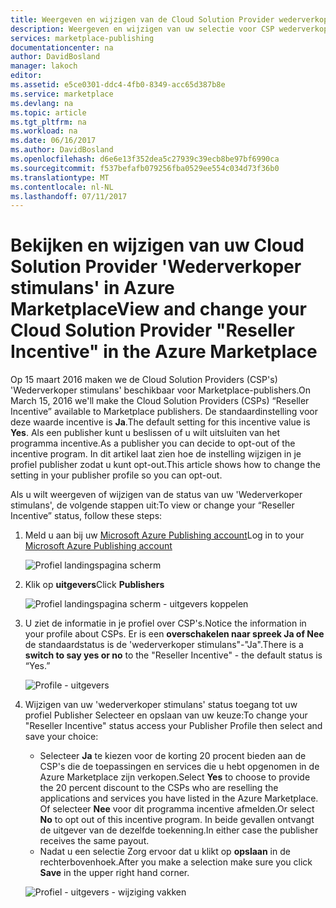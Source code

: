 ```yaml
---
title: Weergeven en wijzigen van de Cloud Solution Provider wederverkoper stimulans | Microsoft Docs
description: Weergeven en wijzigen van uw selectie voor CSP wederverkoper stimulans
services: marketplace-publishing
documentationcenter: na
author: DavidBosland
manager: lakoch
editor: 
ms.assetid: e5ce0301-ddc4-4fb0-8349-acc65d387b8e
ms.service: marketplace
ms.devlang: na
ms.topic: article
ms.tgt_pltfrm: na
ms.workload: na
ms.date: 06/16/2017
ms.author: DavidBosland
ms.openlocfilehash: d6e6e13f352dea5c27939c39ecb8be97bf6990ca
ms.sourcegitcommit: f537befafb079256fba0529ee554c034d73f36b0
ms.translationtype: MT
ms.contentlocale: nl-NL
ms.lasthandoff: 07/11/2017
---
```

# <a name="view-and-change-your-cloud-solution-provider-reseller-incentive-in-the-azure-marketplace"></a><span data-ttu-id="70d3a-103">Bekijken en wijzigen van uw Cloud Solution Provider 'Wederverkoper stimulans' in Azure Marketplace</span><span class="sxs-lookup"><span data-stu-id="70d3a-103">View and change your Cloud Solution Provider "Reseller Incentive" in the Azure Marketplace</span></span>
<span data-ttu-id="70d3a-104">Op 15 maart 2016 maken we de Cloud Solution Providers (CSP's) 'Wederverkoper stimulans' beschikbaar voor Marketplace-publishers.</span><span class="sxs-lookup"><span data-stu-id="70d3a-104">On March 15, 2016 we'll make the Cloud Solution Providers (CSPs) “Reseller Incentive” available to Marketplace publishers.</span></span>  <span data-ttu-id="70d3a-105">De standaardinstelling voor deze waarde incentive is **Ja**.</span><span class="sxs-lookup"><span data-stu-id="70d3a-105">The default setting for this incentive value is **Yes**.</span></span>  <span data-ttu-id="70d3a-106">Als een publisher kunt u beslissen of u wilt uitsluiten van het programma incentive.</span><span class="sxs-lookup"><span data-stu-id="70d3a-106">As a publisher you can decide to opt-out of the incentive program.</span></span>  <span data-ttu-id="70d3a-107">In dit artikel laat zien hoe de instelling wijzigen in je profiel publisher zodat u kunt opt-out.</span><span class="sxs-lookup"><span data-stu-id="70d3a-107">This article shows how to change the setting in your publisher profile so you can opt-out.</span></span>

<span data-ttu-id="70d3a-108">Als u wilt weergeven of wijzigen van de status van uw 'Wederverkoper stimulans', de volgende stappen uit:</span><span class="sxs-lookup"><span data-stu-id="70d3a-108">To view or change your “Reseller Incentive” status, follow these steps:</span></span>

1. <span data-ttu-id="70d3a-109">Meld u aan bij uw [Microsoft Azure Publishing account](https://publish.windowsazure.com/workspace)</span><span class="sxs-lookup"><span data-stu-id="70d3a-109">Log in to your [Microsoft Azure Publishing account](https://publish.windowsazure.com/workspace)</span></span>

   ![Profiel landingspagina scherm][1]
2. <span data-ttu-id="70d3a-111">Klik op **uitgevers**</span><span class="sxs-lookup"><span data-stu-id="70d3a-111">Click **Publishers**</span></span>

   ![Profiel landingspagina scherm - uitgevers koppelen][2]
3. <span data-ttu-id="70d3a-113">U ziet de informatie in je profiel over CSP's.</span><span class="sxs-lookup"><span data-stu-id="70d3a-113">Notice the information in your profile about CSPs.</span></span>  <span data-ttu-id="70d3a-114">Er is een **overschakelen naar spreek Ja of Nee** de standaardstatus is de 'wederverkoper stimulans"-"Ja".</span><span class="sxs-lookup"><span data-stu-id="70d3a-114">There is a **switch to say yes or no** to the "Reseller Incentive" - the default status is “Yes.”</span></span>

   ![Profile - uitgevers][3]
4. <span data-ttu-id="70d3a-116">Wijzigen van uw 'wederverkoper stimulans' status toegang tot uw profiel Publisher Selecteer en opslaan van uw keuze:</span><span class="sxs-lookup"><span data-stu-id="70d3a-116">To change your "Reseller Incentive" status access your Publisher Profile then select and save your choice:</span></span>

   * <span data-ttu-id="70d3a-117">Selecteer **Ja** te kiezen voor de korting 20 procent bieden aan de CSP's die de toepassingen en services die u hebt opgenomen in de Azure Marketplace zijn verkopen.</span><span class="sxs-lookup"><span data-stu-id="70d3a-117">Select **Yes** to choose to provide the 20 percent discount to the CSPs who are reselling the applications and services you have listed in the Azure Marketplace.</span></span>  <span data-ttu-id="70d3a-118">Of selecteer **Nee** voor dit programma incentive afmelden.</span><span class="sxs-lookup"><span data-stu-id="70d3a-118">Or select **No** to opt out of this incentive program.</span></span>  <span data-ttu-id="70d3a-119">In beide gevallen ontvangt de uitgever van de dezelfde toekenning.</span><span class="sxs-lookup"><span data-stu-id="70d3a-119">In either case the publisher receives the same payout.</span></span>
   * <span data-ttu-id="70d3a-120">Nadat u een selectie Zorg ervoor dat u klikt op **opslaan** in de rechterbovenhoek.</span><span class="sxs-lookup"><span data-stu-id="70d3a-120">After you make a selection make sure you click **Save** in the upper right hand corner.</span></span>

   ![Profiel - uitgevers - wijziging vakken][4]

[1]: ./media/marketplace-publishing-csp-incentive/profile-stock.png
[2]: ./media/marketplace-publishing-csp-incentive/profile-boxes.png
[3]: ./media/marketplace-publishing-csp-incentive/profile-publishers-boxes.png
[4]: ./media/marketplace-publishing-csp-incentive/profile-publishers-change-boxes.png
